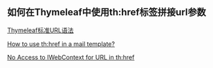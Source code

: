 ## 如何在Thymeleaf中使用th:href标签拼接url参数

[Thymeleaf标准URL语法](https://www.yiibai.com/thymeleaf/standardurlsyntax.html)

[How to use th:href in a mail template?](https://github.com/thymeleaf/thymeleafexamples-springmail/issues/2)

[No Access to IWebContext for URL in th:href](http://forum.thymeleaf.org/No-Access-to-IWebContext-for-URL-in-th-href-td4027617.html)
